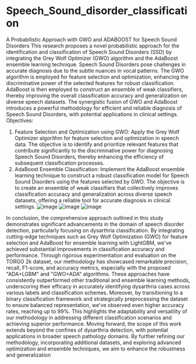 # Speech_Sound_disorder_classification
A Probabilistic Approach with GWO and ADABOOST for Speech Sound Disorders
This research proposes a novel probabilistic approach for the identification and classification of Speech Sound Disorders (SSD) by integrating the Grey Wolf Optimizer (GWO) algorithm and the AdaBoost ensemble learning technique. Speech Sound Disorders pose challenges in accurate diagnosis due to the subtle nuances in vocal patterns. The GWO algorithm is employed for feature selection and optimization, enhancing the discriminative power of the selected features for robust classification. AdaBoost is then employed to construct an ensemble of weak classifiers, thereby improving the overall classification accuracy and generalization on diverse speech datasets. The synergistic fusion of GWO and AdaBoost introduces a powerful methodology for efficient and reliable diagnosis of Speech Sound Disorders, with potential applications in clinical settings.
Objectives:
1.	Feature Selection and Optimization using GWO: Apply the Grey Wolf Optimizer algorithm for feature selection and optimization in speech data. The objective is to identify and prioritize relevant features that contribute significantly to the discriminative power for diagnosing Speech Sound Disorders, thereby enhancing the efficiency of subsequent classification processes.
2.	AdaBoost Ensemble Classification: Implement the AdaBoost ensemble learning technique to construct a robust classification model for Speech Sound Disorders using the features selected by GWO. The objective is to create an ensemble of weak classifiers that collectively improves classification accuracy and generalization across diverse speech datasets, offering a reliable tool for accurate diagnosis in clinical settings.
![image](https://github.com/Navin1005/Speech_Sound_disorder_classification/assets/50318052/7092838c-3f5c-409d-b5b8-21a4b206c21b)
![image](https://github.com/Navin1005/Speech_Sound_disorder_classification/assets/50318052/b382e105-da1a-4a25-809d-aab754ac776e)
![image](https://github.com/Navin1005/Speech_Sound_disorder_classification/assets/50318052/8e12ab13-511a-47ff-b119-459758b22724)

In conclusion, the comprehensive approach outlined in this study demonstrates significant advancements in the domain of speech disorder detection, particularly focusing on dysarthria classification. By integrating cutting-edge techniques such as Grey Wolf Optimization (GWO) for feature selection and AdaBoost for ensemble learning with LightGBM, we've achieved substantial improvements in classification accuracy and performance.
Through rigorous experimentation and evaluation on the TORGO 2k dataset, our methodology has showcased remarkable precision, recall, F1-score, and accuracy metrics, especially with the proposed "ADA+LGBM" and "GWO+ADA" algorithms. These approaches have consistently outperformed other traditional and ensemble learning methods, underscoring their efficacy in accurately identifying dysarthria cases across various labels and classification schemes.
Moreover, by transitioning to a binary classification framework and strategically preprocessing the dataset to ensure balanced representation, we've observed even higher accuracy rates, reaching up to 99%. This highlights the adaptability and versatility of our methodology in addressing different classification scenarios and achieving superior performance.
Moving forward, the scope of this work extends beyond the confines of dysarthria detection, with potential applications in broader speech pathology domains. By further refining our methodology, incorporating additional datasets, and exploring advanced optimization and ensemble techniques, we aim to enhance the robustness and generalization 


